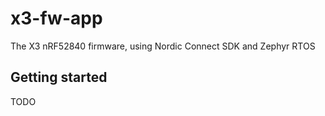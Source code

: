 # x3-fw-app

The X3  nRF52840 firmware, using Nordic Connect SDK and Zephyr RTOS

## Getting started

TODO

